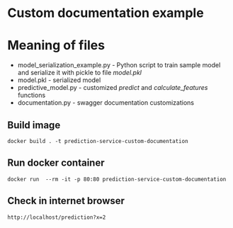 # Custom documentation example

# Meaning of files

* model_serialization_example.py - Python script to train sample model and serialize it with pickle to file *model.pkl*
* model.pkl - serialized model
* predictive_model.py - customized *predict* and *calculate_features* functions    
* documentation.py - swagger documentation customizations

## Build image

    docker build . -t prediction-service-custom-documentation

## Run docker container

    docker run  --rm -it -p 80:80 prediction-service-custom-documentation

## Check in internet browser

    http://localhost/prediction?x=2